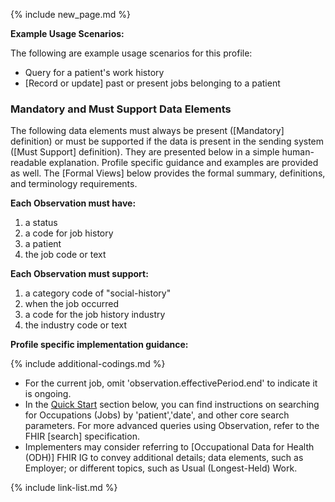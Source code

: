 {% include new_page.md %}

**Example Usage Scenarios:**

The following are example usage scenarios for this profile:

- Query for a patient's work history
- [Record or update] past or present jobs belonging to a patient

### Mandatory and Must Support Data Elements

The following data elements must always be present ([Mandatory] definition) or must be supported if the data is present in the sending system ([Must Support] definition). They are presented below in a simple human-readable explanation. Profile specific guidance and examples are provided as well. The [Formal Views] below provides the formal summary, definitions, and terminology requirements.

**Each Observation must have:**

1. a status
2. a code for job history
3. a patient
5. the job code or text 

**Each Observation must support:**

1. a category code of "social-history"
2. when the job occurred
3. a code for the job history industry
4. the industry code or text 

**Profile specific implementation guidance:**

{% include additional-codings.md %}
- For the current job, omit 'observation.effectivePeriod.end' to indicate it is ongoing.
- In the [Quick Start](#notes) section below, you can find instructions on searching for Occupations (Jobs) by 'patient','date', and other core search parameters. For more advanced queries using Observation, refer to the FHIR [search] specification.
- Implementers may consider referring to [Occupational Data for Health (ODH)] FHIR IG  to convey additional details; data elements, such as Employer; or different topics, such as Usual (Longest-Held) Work.
  


{% include link-list.md %}
